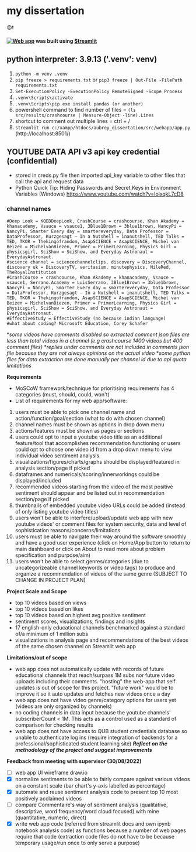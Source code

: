 # my dissertation 
😣❗

**[![Web app](https://static.streamlit.io/badges/streamlit_badge_black_white.svg)](https://awaubreyw-aubrey-dissertation-srcwebappapp-0l7e2c.streamlitapp.com/) was built using [Streamlit](https://docs.streamlit.io/)**

## python interpreter: 3.9.13 ('.venv': venv)

1. `python -m venv .venv`
2. `pip freeze > requirements.txt` or `pip3 freeze | Out-File -FilePath requirements.txt`
3. `Set-ExecutionPolicy -ExecutionPolicy RemoteSigned -Scope Process`
4. `.venv\Scripts\activate`
5. `.venv\Scripts\pip.exe install pandas (or another)`
6. powershell command to find number of files = `(ls src/results/crashcourse | Measure-Object -line).Lines`
7. shortcut to comment out multiple lines = ctrl + /
8. `streamlit run c:/xampp/htdocs/aubrey_dissertation/src/webapp/app.py` (http://localhost:8501/)

## YOUTUBE DATA API v3 api key credential (confidential)
- stored in creds.py file then imported api_key variable to other files that call the api and request data 
- Python Quick Tip: Hiding Passwords and Secret Keys in Environment Variables (Windows) https://www.youtube.com/watch?v=IolxqkL7cD8

### channel names
```
#Deep Look = KQEDDeepLook, CrashCourse = crashcourse, Khan Akademy = khanacademy, Vsauce = vsauce1, 3Blue1Brown = 3blue1brown, NancyPi = NancyPi, Smarter Every day = smartereveryday, Data Professor = DataProfessor, Kurzgesagt – In a Nutshell = inanutshell, TED Talks = TED, TKOR = Thekingofrandom, AsapSCIENCE = AsapSCIENCE, Michel van Beizen = MichelvanBiezen, Primer = PrimerLearning, Physics Girl = physicsgirl, SciShow = SciShow, and Everyday Astronaut = EverydayAstronaut. 
#science channel = sciencechannelclips, discovery = DiscoveryChannel, discovery uk = DiscoveryTV, veritasium, minutephysics, NileRed, TheRoyalInstitution 
#CrashCourse = crashcourse, Khan Akademy = khanacademy, Vsauce = vsauce1, Serrano.Academy = LuisSerrano, 3Blue1Brown = 3blue1brown, NancyPi = NancyPi, Smarter Every day = smartereveryday, Data Professor = DataProfessor, Kurzgesagt – In a Nutshell = inanutshell, TED Talks = TED, TKOR = Thekingofrandom, AsapSCIENCE = AsapSCIENCE, Michel van Beizen = MichelvanBiezen, Primer = PrimerLearning, Physics Girl = physicsgirl, SciShow = SciShow, and Everyday Astronaut = EverydayAstronaut. 
#EffectiveStudy = EffectiveStudy (no because indian language)
#what about coding? Microsoft Education, Corey Schafer
```


**some videos have comments disabled so extracted comment json files are less than total videos in a channel (e.g crashcourse 1400 videos but 400 comment files)*
**replies under comments are not included in comments json file because they are not always opinions on the actual video*
**some python files for data extraction are done manually per channel id due to api quota limitations*

**Requirements**
- MoSCoW framework/technique for prioritising requirements has 4 categories (must, should, could, won't)
- List of requirements for my web app/software:
1. users must be able to pick one channel name and action/function/goal/section (what to do with chosen channel)
2. channel names must be shown as options in drop down menu
3. actions/features must be shown as pages or sections
4. users could opt to input a youtube video title as an additional feature/tool that accomplishes recommendation functioning or users could opt to choose one video id from a drop down menu to view individual video sentiment analysis 
5. visualizations/figures/charts/graphs should be displayed/featured in analysis section/page if picked
6. dataframes and numericals/scoring/innerworkings could be displayed/included
7. recommended videos starting from the video of the most positive sentiment should appear and be listed out in recommendation section/page if picked
8. thumbnails of embedded youtube video URLs could be added (instead of only listing youtube video titles)
9. users won't be able to interfere/upload/update web app with new youtube videos' or comment files for system security, data and level of sophistication reasons/concerns/limitations
10. users must be able to navigate their way around the software smoothly and have a good user experience (click on Home/App button to return to main dashboard or click on About to read more about problem specification and purpose/aim)
11. users won't be able to select genres/categories (due to uncategorizeable channel keywords or video tags) to produce and organize a recommendation of videos of the same genre (SUBJECT TO CHANGE IN PROJECT PLAN)

**Project Scale and Scope**
- top 10 videos based on views
- top 10 videos based on likes 
- top 10 videos based on highest avg positive sentiment 
- sentiment scores, visualizations, findings and insights
- 17 english-only educational channels benchmarked against a standard of/a minimum of 1 million subs 
- visualizations in analysis page and recommendations of the best videos of the same chosen channel on Streamlit web app 

**Limitations/out of scope**
- web app does not automatically update with records of future educational channels that reach/surpass 1M subs nor future video uploads including their comments. "hosting" the web-app that self updates is out of scope for this project. "future work" would be to improve it so it auto updates and fetches new videos once a day
- web app does not have video genre/category options for users yet (videos are only organized by channels)
- no coding channels in data input because the youtube channels' subscriberCount < 1M. This acts as a control used as a standard of comparison for checking results
- web app does not have access to QUB student credentials database so unable to authenticate log ins (require integration of backends for a professional/sophisticated student learning site)
***Reflect on the methodology of the project and suggest improvements***

**Feedback from meeting with supervisor (30/08/2022)**
- [ ] web app UI wireframe draw.io
- [x] normalize sentiments to be able to fairly compare against various videos on a constant scale (bar chart's y-axis labelled as percentage)
- [x] automate and reuse sentiment analysis code to present top 10 most positively acclaimed videos 
- [ ] compare Commentaire's way of sentiment analysis (qualitative, descriptive, word frequency/word cloud focused) with mine (quantitative, numeric, direct)
- [x] write web app code (referred from streamlit docs and own ipynb notebook analysis code) as functions because a number of web pages require that code (extraction code files do not have to be because temporary usage/run once to only serve a purpose)
